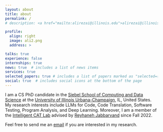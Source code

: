 ```yaml
---
layout: about
title: about
permalink: /
# description: <a href="mailto:alirezai@illinois.edu">alirezai@illinois.edu</a>

profile:
  align: right
  image: ali2.png
  address: >

talks: true
experience: false
internships: true
news: true  # includes a list of news items
services: true
selected_papers: true # includes a list of papers marked as "selected={true}"
social: true  # includes social icons at the bottom of the page
---
```


I am a CS PhD candidate in the <a href="https://siebelschool.illinois.edu/" target="blank">Siebel School of Computing and Data Science</a> at the <a href="https://illinois.edu/" target="blank">University of Illinois Urbana-Champaign</a>, IL, United States. My research interests include LLMs for Code, Code Translation, Software Testing, Program Analysis, and Deep Learning. Moreover, I am a member of the <a href="https://reyhaneh.cs.illinois.edu/lab.htm" target="blank">Intelligent CAT Lab</a> advised by <a href="https://reyhaneh.cs.illinois.edu/" target="blank">Reyhaneh Jabbarvand</a> since Fall 2022.

Feel free to send me an <a href="mailto:alirezai@illinois.edu">email</a> if you are interested in my research.
